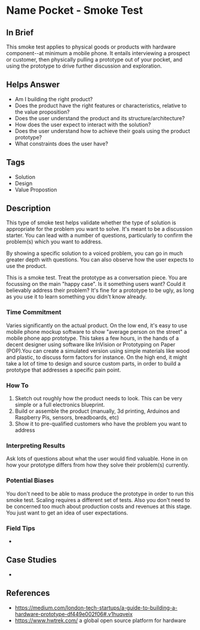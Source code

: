# Name Pocket - Smoke Test

## In Brief

This smoke test applies to physical goods or products with hardware component--at minimum a mobile phone. It entails interviewing a prospect or customer, then physically pulling a prototype out of your pocket, and using the prototype to drive further discussion and exploration. 

## Helps Answer
 * Am I building the right product?
 * Does the product have the right features or characteristics, relative to the value proposition?
 * Does the user understand the product and its structure/architecture?
 * How does the user expect to interact with the solution?
 * Does the user understand how to achieve their goals using the product prototype?
 * What constraints does the user have? 

## Tags
 * Solution
 * Design
 * Value Propostion

## Description

This type of smoke test helps validate whether the type of solution is appropriate for the problem you want to solve. It's meant to be a discussion starter. You can lead with a number of questions, particularly to confirm the problem(s) which you want to address. 

By showing a specific solution to a voiced problem, you can go in much greater depth with questions. You can also observe how the user expects to use the product. 

This is a smoke test. Treat the prototype as a conversation piece. You are focussing on the main "happy case". Is it something users want? Could it believably address their problem? It's fine for a prototype to be ugly, as long as you use it to learn something you didn't know already. 

### Time Commitment

Varies significantly on the actual product. On the low end, it's easy to use mobile phone mockup software to show "average person on the street" a mobile phone app prototype. This takes a few hours, in the hands of a decent designer using software like InVision or Prototyping on Paper (POP).You can create a simulated version using simple materials like wood and plastic, to discuss form factors for instance. On the high end, it might take a lot of time to design and source custom parts, in order to build a prototype that addresses a specific pain point. 

### How To

1. Sketch out roughly how the product needs to look. This can be very simple or a full electronics blueprint. 
2. Build or assemble the product (manually, 3d printing, Arduinos and Raspberry Pis, sensors, breadboards, etc)
3. Show it to pre-qualified customers who have the problem you want to address

### Interpreting Results

Ask lots of questions about what the user would find valuable. Hone in on how your prototype differs from how they solve their problem(s) currently. 

### Potential Biases

You don't need to be able to mass produce the prototype in order to run this smoke test. Scaling requires a different set of tests. Also you don't need to be concerned too much about production costs and revenues at this stage. You just want to get an idea of user expectations. 

### Field Tips
 * 

## Case Studies
 * 

## References
 * https://medium.com/london-tech-startups/a-guide-to-building-a-hardware-prototype-df449e002f06#.v1huqveix
 * https://www.hwtrek.com/ a global open source platform for hardware